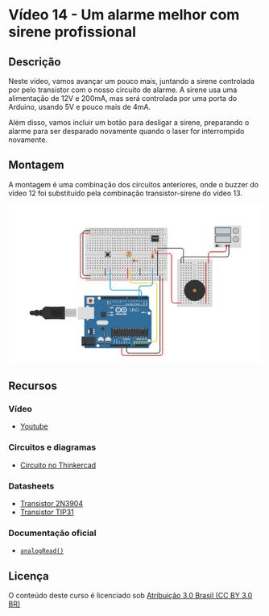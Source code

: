 # Vídeo 14 - Um alarme melhor com sirene profissional

## Descrição

Neste vídeo, vamos avançar um pouco mais, juntando a sirene controlada por pelo transistor com o nosso circuito de alarme. A sirene usa uma alimentação de 12V e 200mA, mas será controlada por uma porta do Arduino, usando 5V e pouco mais de 4mA.

Além disso, vamos incluir um botão para desligar a sirene, preparando o alarme para ser desparado novamente quando o laser for interrompido novamente.

## Montagem

A montagem é uma combinação dos circuitos anteriores, onde o buzzer do vídeo 12 foi substituído pela combinação transistor-sirene do vídeo 13.

![Montagem do circuito do vídeo 14](imagens/montagem.png)

## Recursos

### Vídeo

* [Youtube](https://youtu.be/)

### Circuitos e diagramas

* [Circuito no Thinkercad](https://www.tinkercad.com/things/)

### Datasheets

* [Transistor 2N3904](../datasheets/transistor-2n3904.pdf)
* [Transistor TIP31](../datasheets/transistor-tip31.pdf)

### Documentação oficial

* [`analogRead()`](https://www.arduino.cc/reference/en/language/functions/analog-io/analogread/)

## Licença

O conteúdo deste curso é licenciado sob [Atribuição 3.0 Brasil (CC BY 3.0 BR)](https://creativecommons.org/licenses/by/3.0/br)